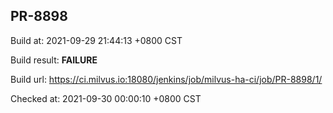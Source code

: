<h2><a name="pr-8898" class="anchor" href="#pr-8898" rel="nofollow" aria-hidden="true"><span class="octicon octicon-link"></span></a>PR-8898</h2>

<p>Build at: 2021-09-29 21:44:13 +0800 CST</p>

<p>Build result: <strong>FAILURE</strong></p>

<p>Build url: <a href="https://ci.milvus.io:18080/jenkins/job/milvus-ha-ci/job/PR-8898/1/" rel="nofollow">https://ci.milvus.io:18080/jenkins/job/milvus-ha-ci/job/PR-8898/1/</a></p>

<p>Checked at: 2021-09-30 00:00:10 +0800 CST</p>
